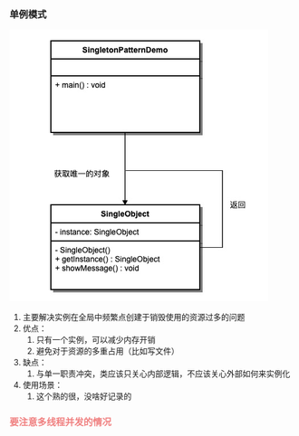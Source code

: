 ### 单例模式

![](img.png)

1. 主要解决实例在全局中频繁点创建于销毁使用的资源过多的问题
2. 优点：
      1) 只有一个实例，可以减少内存开销
      2) 避免对于资源的多重占用（比如写文件）
3. 缺点：
      1) 与单一职责冲突，类应该只关心内部逻辑，不应该关心外部如何来实例化
4. 使用场景：
      1) 这个熟的很，没啥好记录的
### <font color=LightCoral> 要注意多线程并发的情况
